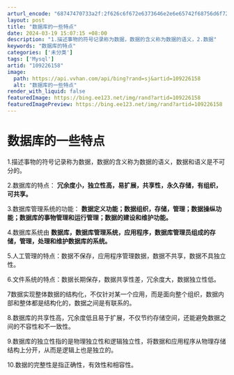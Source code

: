 ```yaml
---
arturl_encode: "68747470733a2f:2f626c6f672e6373646e2e6e65742f68756d6f72696f75732f:61727469636c652f64657461696c732f313039323236313538"
layout: post
title: "数据库的一些特点"
date: 2024-03-19 15:07:15 +08:00
description: "1.描述事物的符号记录称为数据，数据的含义称为数据的语义，2.数据"
keywords: "数据库的特点"
categories: ['未分类']
tags: ['Mysql']
artid: "109226158"
image:
  path: https://api.vvhan.com/api/bing?rand=sj&artid=109226158
  alt: "数据库的一些特点"
render_with_liquid: false
featuredImage: https://bing.ee123.net/img/rand?artid=109226158
featuredImagePreview: https://bing.ee123.net/img/rand?artid=109226158
---
```


# 数据库的一些特点

1.描述事物的符号记录称为数据，数据的含义称为数据的语义，数据和语义是不可分的。

2.数据库的特点：
**冗余度小，独立性高，易扩展，共享性，永久存储，有组织，可共享。**

3.数据库管理系统的功能：
**数据定义功能；数据组织，存储，管理；数据操纵功能；数据库的事物管理和运行管理；数据的建设和维护功能。**

4.数据库系统由
**数据库，数据库管理系统，应用程序，数据库管理员组成的存储，管理，处理和维护数据库的系统。**

5.人工管理的特点：数据不保存，应用程序管理数据，数据不共享，数据不具独立性。

6.文件系统的特点：数据长期保存，数据共享性差，冗余度大，数据独立性低。

7数据实现整体数据的结构化，不仅针对某一个应用，而是面向整个组织，数据内部和整体都是结构化的，数据之间是有联系的。

8.数据库的共享性高，冗余度低且易于扩展，不仅节约存储空间，还能避免数据之间的不容性和不一致性。

9.数据库的独立性指的是物理独立性和逻辑独立性，将数据和应用程序从物理存储结构上分开，从而是逻辑上也是独立的。

10.数据的完整性是指正确性，有效性和相容性。